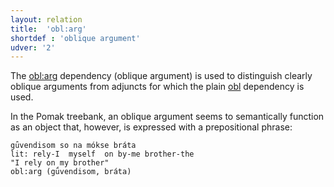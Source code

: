 ```yaml
---
layout: relation
title:  'obl:arg'
shortdef : 'oblique argument'
udver: '2'
---
```



The [obl:arg]() dependency (oblique argument)  is used to distinguish clearly oblique arguments from adjuncts for which the plain [obl]() dependency is used. 

In the Pomak treebank, an oblique argument seems to semantically function as  an object that, however, is expressed with a prepositional phrase:

~~~ sdparse
gǘvendisom so na mókse bráta 
lit: rely-I  myself  on by-me brother-the
"I rely on my brother" 
obl:arg (gǘvendisom, bráta)  
~~~ 



<!-- Interlanguage links updated Po 6. listopadu 2023, 21:43:17 CET -->
